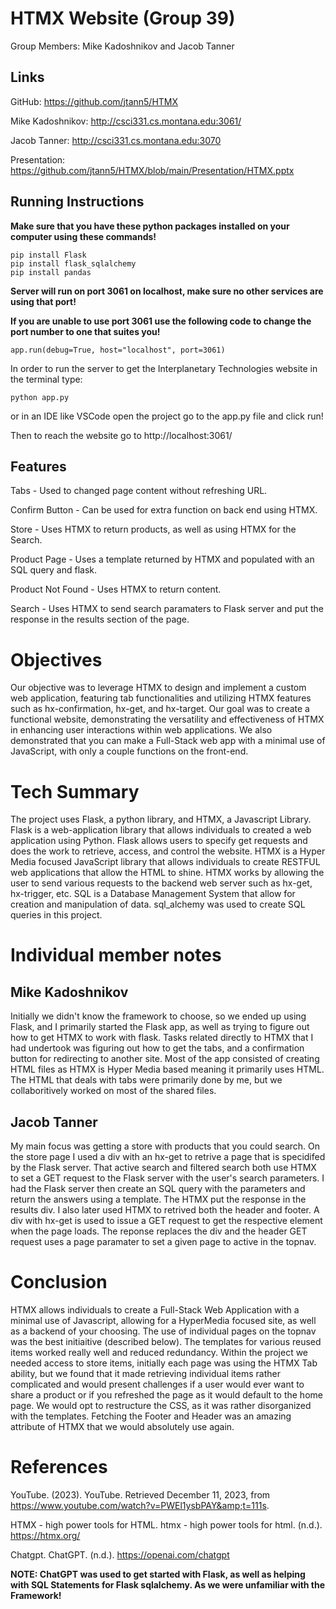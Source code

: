 # HTMX Website (Group 39)

Group Members: Mike Kadoshnikov and Jacob Tanner


## Links

GitHub: https://github.com/jtann5/HTMX

Mike Kadoshnikov: http://csci331.cs.montana.edu:3061/

Jacob Tanner: http://csci331.cs.montana.edu:3070


Presentation: https://github.com/jtann5/HTMX/blob/main/Presentation/HTMX.pptx

## Running Instructions
**Make sure that you have these python packages installed on your computer using these commands!**
```
pip install Flask
pip install flask_sqlalchemy
pip install pandas
```



**Server will run on port 3061 on localhost, make sure no other services are using that port!**

**If you are unable to use port 3061 use the following code to change the port number to one that suites you!**




```app.run(debug=True, host="localhost", port=3061)```


In order to run the server to get the Interplanetary Technologies website in the terminal type:


```python app.py```


or in an IDE like VSCode open the project go to the app.py file and click run!

Then to reach the website go to http://localhost:3061/

## Features
Tabs - Used to changed page content without refreshing URL.

Confirm Button - Can be used for extra function on back end using HTMX.

Store - Uses HTMX to return products, as well as using HTMX for the Search.

Product Page - Uses a template returned by HTMX and populated with an SQL query and flask.

Product Not Found - Uses HTMX to return content.

Search - Uses HTMX to send search paramaters to Flask server and put the response in the results section of the page.

# Objectives

Our objective was to leverage HTMX to design and implement a custom web application, featuring tab functionalities and utilizing HTMX features such as hx-confirmation, hx-get, and hx-target. Our goal was to create a functional website, demonstrating the versatility and effectiveness of HTMX in enhancing user interactions within web applications. We also demonstrated that you can make a Full-Stack web app with a minimal use of JavaScript, with only a couple functions on the front-end.

# Tech Summary

The project uses Flask, a python library, and HTMX, a Javascript Library. Flask is a web-application library that allows individuals to created a web application using Python.  Flask allows users to specify get requests and does the work to retrieve, access, and control the website. HTMX is a Hyper Media focused JavaScript library that allows individuals to create RESTFUL web applications that allow the HTML to shine. HTMX works by allowing the user to send various requests to the backend web server such as hx-get, hx-trigger, etc. SQL is a Database Management System that allow for creation and manipulation of data. sql_alchemy was used to create SQL queries in this project.

# Individual member notes
## Mike Kadoshnikov
Initially we didn't know the framework to choose, so we ended up using Flask, and I primarily started the Flask app, as well as trying to figure out how to get HTMX to work with flask. 
Tasks related directly to HTMX that I had undertook was figuring out how to get the tabs, and a confirmation button for redirecting to another site. Most of the app consisted of creating HTML files as HTMX is Hyper Media based meaning it primarily uses HTML. The HTML that deals with tabs were primarily done by me, but we collaboritively worked on most of the shared files.

## Jacob Tanner
My main focus was getting a store with products that you could search. On the store page I used a div with an hx-get to retrive a page that is specidifed by the Flask server. That active search and filtered search both use HTMX to set a GET request to the Flask server with the user's search parameters. I had the Flask server then create an SQL query with the parameters and return the answers using a template. The HTMX put the response in the results div. I also later used HTMX to retrived both the header and footer. A div with hx-get is used to issue a GET request to get the respective element when the page loads. The reponse replaces the div and the header GET request uses a page paramater to set a given page to active in the topnav.

# Conclusion

HTMX allows individuals to create a Full-Stack Web Application with a minimal use of Javascript, allowing for a HyperMedia focused site, as well as a backend of your choosing. The use of individual pages on the topnav was the best initiaitive (described below). The templates for various reused items worked really well and reduced redundancy. Within the project we needed access to store items, initially each page was using the HTMX Tab ability, but we found that it made retrieving individual items rather complicated and would present challenges if a user would ever want to share a product or if you refreshed the page as it would default to the home page. We would opt to restructure the CSS, as it was rather disorganized with the templates. Fetching the Footer and Header was an amazing attribute of HTMX that we would absolutely use again.

# References

YouTube. (2023). YouTube. Retrieved December 11, 2023, from https://www.youtube.com/watch?v=PWEl1ysbPAY&amp;t=111s. 

HTMX - high power tools for HTML. htmx - high power tools for html. (n.d.). https://htmx.org/ 

Chatgpt. ChatGPT. (n.d.). https://openai.com/chatgpt 

**NOTE: ChatGPT was used to get started with Flask, as well as helping with SQL Statements for Flask sqlalchemy. As we were unfamiliar with the Framework!**
